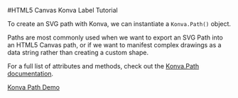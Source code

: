 
#HTML5 Canvas Konva Label Tutorial

To create an SVG path with Konva, we can instantiate a `Konva.Path()` object.

Paths are most commonly used when we want to export an SVG Path into an HTML5 Canvas path, or if we want to manifest complex drawings as a data string rather than creating a custom shape.

For a full list of attributes and methods, check out the [Konva.Path documentation](http://konva.github.io/api/Konva.Path.html).

<a class="jsbin-embed" href="http://jsbin.com/xewana/1/embed?js,output">Konva Path Demo</a><script src="http://static.jsbin.com/js/embed.js"></script>
